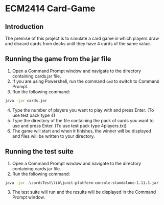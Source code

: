 # ECM2414 Card-Game
## Introduction
The premise of this project is to simulate a card game in which players draw and discard cards from decks until they 
have 4 cards of the same value.

## Running the game from the jar file

1. Open a Command Prompt window and navigate to the directory containing cards.jar file.<br>
2. If you are using Powershell, run the command ```cmd``` to switch to Command Prompt.<br>
3. Run the following command:<br>
```cmd
java -jar cards.jar
```
4. Type the number of players you want to play with and press Enter. (To use test pack type 4)<br>
5. Type the directory of the file containing the pack of cards you want to use and press Enter. (To use test pack type 
   4players.txt)<br>
6. The game will start and when it finishes, the winner will be displayed and files will be written to your directory.
## Running the test suite
1. Open a Command Prompt window and navigate to the directory containing cards.jar file.<br>
2. Run the following command:<br>
```cmd
java -jar .\cardsTest\lib\junit-platform-console-standalone-1.11.3.jar -cp .;cards.jar;cardsTest --select-class cards.testCardGameSuite
```
3. The test suite will run and the results will be displayed in the Command Prompt window.